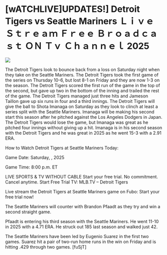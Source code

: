 # [wATCHLIVE]UPDATES!] Detroit Tigers vs Seattle Mariners Ｌｉｖｅ Ｓｔｒｅａｍ Ｆｒｅｅ Ｂｒｏａｄｃａｓｔ ＯＮ Ｔｖ Ｃｈａｎｎｅｌ  2025  
  
  
[![](https://i.imgur.com/qSNzIqt.png)](https://movie.rssnews.media/KHzlmlDcI.php)  
  
The Detroit Tigers look to bounce back from a loss on Saturday night when they take on the Seattle Mariners. The Detroit Tigers took the first game of the series on Thursday 10-6, but lost 8-1 on Friday and they are now 1-3 on the season. The Detroit Tigers scored the first run of the game in the top of the second, but gave up two in the bottom of the inning and trailed the rest of the game. The Detroit Tigers managed just three hits and Jameson Taillon gave up six runs in four and a third innings. The Detroit Tigers will give the ball to Shota Imanaga on Saturday as they look to clinch at least a series split with the Seattle Mariners. Imanaga will be making his second start this season after he pitched against the Los Angeles Dodgers in Japan. The Detroit Tigers would lose the game, but Imanaga was great as he pitched four innings without giving up a hit. Imanaga is in his second season with the Detroit Tigers and he was great in 2025 as he went 15-3 with a 2.91 ERA.

How to Watch Detroit Tigers at Seattle Mariners Today:

Game Date: Saturday, , 2025

Game Time: 8:00 p.m. ET

LIVE SPORTS & TV WITHOUT CABLE
Start your free trial. No commitment. Cancel anytime.
Start Free Trial
TV: MLB.TV – Detroit Tigers

Live stream the Detroit Tigers at Seattle Mariners game on Fubo: Start your free trial now!

The Seattle Mariners will counter with Brandon Pfaadt as they try and win a second straight game.

Pfaadt is entering his third season with the Seattle Mariners. He went 11-10 in 2025 with a 4.71 ERA. He struck out 185 last season and walked just 42.

The Seattle Mariners have been led by Eugenio Suarez in the first two games. Suarez hit a pair of two-run home runs in the win on Friday and is hitting .429 through two games. [fuSjT]